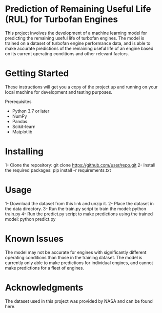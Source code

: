 # Prediction of Remaining Useful Life (RUL) for Turbofan Engines
This project involves the development of a machine learning model for predicting the remaining useful life of turbofan engines. The model is trained on a dataset of turbofan engine performance data, and is able to make accurate predictions of the remaining useful life of an engine based on its current operating conditions and other relevant factors.

# Getting Started
These instructions will get you a copy of the project up and running on your local machine for development and testing purposes.

Prerequisites
- Python 3.7 or later
- NumPy
- Pandas
- Scikit-learn
- Matplotlib

# Installing
1- Clone the repository: git clone https://github.com/user/repo.git
2- Install the required packages: pip install -r requirements.txt
# Usage
1- Download the dataset from this link and unzip it.
2- Place the dataset in the data directory.
3- Run the train.py script to train the model: python train.py
4- Run the predict.py script to make predictions using the trained model: python predict.py

# Known Issues
The model may not be accurate for engines with significantly different operating conditions than those in the training dataset.
The model is currently only able to make predictions for individual engines, and cannot make predictions for a fleet of engines.

# Acknowledgments
The dataset used in this project was provided by NASA and can be found here.


